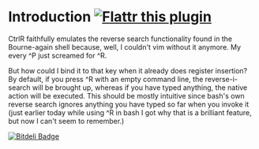 # Introduction [![Flattr this plugin](http://api.flattr.com/button/flattr-badge-large.png)](https://flattr.com/submit/auto?user_id=goldfeld&url=https://github.com/goldfeld/ctrlr.vim&title=ctrlr.vim&language=en&tags=github&category=software)

CtrlR faithfully emulates the reverse search functionality found in the Bourne-again shell because, well, I couldn't vim without it anymore. My every ^P just screamed for ^R.

But how could I bind it to that key when it already does register insertion? By default, if you press ^R with an empty command line, the reverse-i-search will be brought up, whereas if you have typed anything, the native action will be executed. This should be mostly intuitive since bash's own reverse search ignores anything you have typed so far when you invoke it (just earlier today while using ^R in bash I got why that is a brilliant feature, but now I can't seem to remember.)

[![Bitdeli Badge](https://d2weczhvl823v0.cloudfront.net/goldfeld/ctrlr.vim/trend.png)](https://bitdeli.com/free "Bitdeli Badge")
